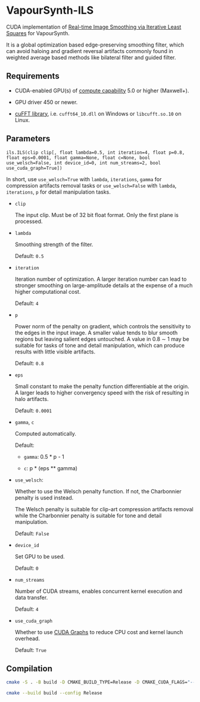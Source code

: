 # VapourSynth-ILS

CUDA implementation of [Real-time Image Smoothing via Iterative Least Squares](https://dl.acm.org/doi/10.1145/3388887) for VapourSynth.


It is a global optimization based edge-preserving smoothing filter, which can avoid haloing and gradient reversal artifacts commonly found in weighted average based methods like bilateral filter and guided filter.


## Requirements

- CUDA-enabled GPU(s) of [compute capability](https://developer.nvidia.com/cuda-gpus) 5.0 or higher (Maxwell+).

- GPU driver 450 or newer.

- [cuFFT library](https://developer.nvidia.com/cufft), i.e. `cufft64_10.dll` on Windows or `libcufft.so.10` on Linux.


## Parameters

```python3
ils.ILS(clip clip[, float lambda=0.5, int iteration=4, float p=0.8, float eps=0.0001, float gamma=None, float c=None, bool use_welsch=False, int device_id=0, int num_streams=2, bool use_cuda_graph=True])
```

In short, use `use_welsch=True` with `lambda`, `iterations`, `gamma` for compression artifacts removal tasks or `use_welsch=False` with `lambda`, `iterations`, `p` for detail manipulation tasks.

- `clip`

    The input clip. Must be of 32 bit float format. Only the first plane is processed.

- `lambda`

    Smoothing strength of the filter.

    Default: `0.5`

- `iteration`

    Iteration number of optimization. A larger iteration number can lead to stronger smoothing on large-amplitude details at the expense of a much higher computational cost.

    Default: `4`

- `p`

    Power norm of the penalty on gradient, which controls the sensitivity to the edges in the input image. A smaller value tends to blur smooth regions but leaving salient edges untouched. A value in 0.8 ∼ 1 may be suitable for tasks of tone and detail manipulation, which can produce results with little visible artifacts.

    Default: `0.8`

- `eps`

    Small constant to make the penalty function differentiable at the origin. A larger
leads to higher convergency speed with the risk of resulting in halo artifacts.

    Default: `0.0001`


- `gamma`, `c`

    Computed automatically.

    Default:

    - `gamma`: 0.5 * p - 1

    - `c`: p * (eps ** gamma)

- `use_welsch`:

    Whether to use the Welsch penalty function. If not, the Charbonnier penalty is used instead.

    The Welsch penalty is suitable for clip-art compression artifacts removal while the Charbonnier penalty is suitable for tone and detail manipulation.

    Default: `False`


- `device_id`

    Set GPU to be used.

    Default: `0`

- `num_streams`

    Number of CUDA streams, enables concurrent kernel execution and data transfer.

    Default: `4`

- `use_cuda_graph`

    Whether to use [CUDA Graphs](https://developer.nvidia.com/blog/cuda-graphs/) to reduce CPU cost and kernel launch overhead.

    Default: `True`


## Compilation

```bash
cmake -S . -B build -D CMAKE_BUILD_TYPE=Release -D CMAKE_CUDA_FLAGS="--threads 0 --use_fast_math -Wno-deprecated-gpu-targets" -D CMAKE_CUDA_ARCHITECTURES="50;61-real;75-real;86"

cmake --build build --config Release
```

